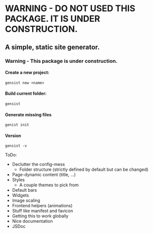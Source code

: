 # WARNING - DO NOT USED THIS PACKAGE. IT IS UNDER CONSTRUCTION.

## A simple, static site generator.
### Warning - This package is under construction.

#### Create a new project:
`gensist new <name>`

#### Build current folder:
`gensist`

#### Generate missing files
`genist init`

#### Version
`gensist -v`

ToDo:
- Declutter the config-mess
  - Folder structure (strictly defined by default but can be changed)
- Page-dynamic content (title, ...)
- Styles
  - A couple themes to pick from
- Default bars
- Widgets
- Image scaling
- Frontend helpers (animations)
- Stuff like manifest and favicon
- Getting this to work globally
- Nice documentation
- JSDoc